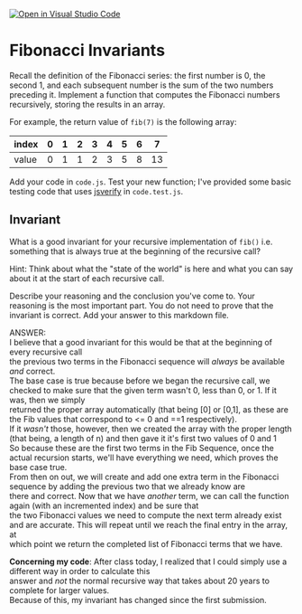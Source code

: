 [![Open in Visual Studio Code](https://classroom.github.com/assets/open-in-vscode-718a45dd9cf7e7f842a935f5ebbe5719a5e09af4491e668f4dbf3b35d5cca122.svg)](https://classroom.github.com/online_ide?assignment_repo_id=11856788&assignment_repo_type=AssignmentRepo)
# Fibonacci Invariants

Recall the definition of the Fibonacci series: the first number is 0, the second
1, and each subsequent number is the sum of the two numbers preceding it.
Implement a function that computes the Fibonacci numbers recursively, storing
the results in an array.

For example, the return value of `fib(7)` is the following array:

| index |  0  |  1  |  2  |  3  |  4  |  5  |  6  |  7  |
| ----- | --- | --- | --- | --- | --- | --- | --- | --- |
| value |  0  |  1  |  1  |  2  |  3  |  5  |  8  |  13 |

Add your code in `code.js`. Test your new function; I've provided some basic
testing code that uses [jsverify](https://jsverify.github.io/) in
`code.test.js`.

## Invariant

What is a good invariant for your recursive implementation of `fib()`
i.e. something that is always true at the beginning of the recursive call?

Hint: Think about what the "state of the world" is here and what you can say
about it at the start of each recursive call.

Describe your reasoning and the conclusion you've come to. Your reasoning is the
most important part. You do not need to prove that the invariant is correct. Add
your answer to this markdown file.  
  

ANSWER:  
I believe that a good invariant for this would be that at the beginning of every recursive call  
the previous two terms in the Fibonacci sequence will *always* be available *and* correct.  
The base case is true because before we began the recursive call, we  
checked to make sure that the given term wasn't 0, less than 0, or 1. If it was, then we simply  
returned the proper array automatically (that being [0] or [0,1], as these are the Fib values that correspond to <= 0 and ==1 respectively).  
If it *wasn't* those, however, then we created the array with the proper length (that being, a length of n) and then gave it it's first two values of 0 and 1  
So because these are the first two terms in the Fib Sequence, once the actual recursion starts, we'll have everything we need, which proves the base case true.  
From then on out, we will create and add one extra term in the Fibonacci sequence by adding the previous two that we already know are  
there and correct. Now that we have *another* term, we can call the function again (with an incremented index) and be sure that  
the two Fibonacci values we need to compute the next term already exist and are accurate. This will repeat until we reach the final entry in the array, at  
which point we return the completed list of Fibonacci terms that we have.
  
**Concerning my code**:
After class today, I realized that I could simply use a different way in order to calculate this  
answer and *not* the normal recursive way that takes about 20 years to complete for larger values.  
Because of this, my invariant has changed since the first submission.
